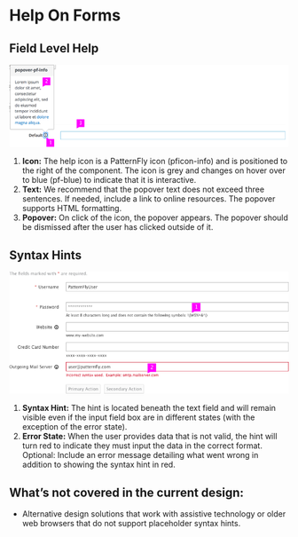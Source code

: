 # Help On Forms

## Field Level Help

![Field level help with expanded text](img/field-level-help-callout.png)

1. **Icon:** The help icon is a PatternFly icon (pficon-info) and is positioned to the right of the component. The icon is grey and changes on hover over to blue (pf-blue) to indicate that it is interactive.
1. **Text:** We recommend that the popover text does not exceed three sentences. If needed, include a link to online resources. The popover supports HTML formatting.
1. **Popover:** On click of the icon, the popover appears. The popover should be dismissed after the user has clicked outside of it.

## Syntax Hints

![Syntax level help box](img/syntax_design_page.png)

1. **Syntax Hint:** The hint is located beneath the text field and will remain visible even if the input field box are in different states (with the exception of the error state).
1. **Error State:** When the user provides data that is not valid, the hint will turn red to indicate they must input the data in the correct format.  Optional: Include an error message detailing what went wrong in addition to showing the syntax hint in red.

## What’s not covered in the current design:
- Alternative design solutions that work with assistive technology or older web browsers that do not support placeholder syntax hints.

